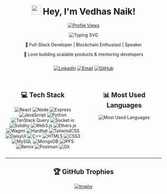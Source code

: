 <div align="center">
  
# <img src="https://media.giphy.com/media/hvRJCLFzcasrR4ia7z/giphy.gif" width="30"> Hey, I'm Vedhas Naik!

[![Profile Views](https://komarev.com/ghpvc/?username=NaikVedhas&color=blueviolet&style=flat-square)](https://github.com/NaikVedhas)

<img src="https://readme-typing-svg.herokuapp.com?font=Fira+Code&pause=1000&color=58A6FF&center=true&vCenter=true&width=435&lines=Full+Stack+Developer;Blockchain+Developer;Web3+Speaker" alt="Typing SVG" />

🚀 Full-Stack Developer | Blockchain Enthusiast | Speaker

🔹 Love building scalable products & mentoring developers

<div style="display: flex; justify-content: center; gap: 10px;">
  
[![LinkedIn](https://img.shields.io/badge/LinkedIn-0077B5?style=for-the-badge&logo=linkedin&logoColor=white)](https://linkedin.com/in/YourLinkedIn)
[![Email](https://img.shields.io/badge/Email-D14836?style=for-the-badge&logo=gmail&logoColor=white)](mailto:your.email@example.com)
[![GitHub](https://img.shields.io/badge/GitHub-100000?style=for-the-badge&logo=github&logoColor=white)](https://github.com/NaikVedhas)

</div>

<div style="display: flex; justify-content: space-between; gap: 20px; margin-top: 20px;">
<div style="flex: 1;">

## 💻 Tech Stack
<div align="center">

![React](https://img.shields.io/badge/-React.js-61DAFB?style=for-the-badge&logo=react&logoColor=black)
![Node](https://img.shields.io/badge/-Node.js-339933?style=for-the-badge&logo=node.js&logoColor=white)
![Express](https://img.shields.io/badge/-Express.js-000000?style=for-the-badge&logo=express&logoColor=white)
![JavaScript](https://img.shields.io/badge/-JavaScript-F7DF1E?style=for-the-badge&logo=javascript&logoColor=black)
![Python](https://img.shields.io/badge/-Python-3776AB?style=for-the-badge&logo=python&logoColor=white)
![TanStack Query](https://img.shields.io/badge/-TanStack_Query-FF4154?style=for-the-badge&logo=react-query&logoColor=white)
![Socket.io](https://img.shields.io/badge/-Socket.io-010101?style=for-the-badge&logo=socket.io&logoColor=white)
![Solidity](https://img.shields.io/badge/-Solidity-363636?style=for-the-badge&logo=solidity&logoColor=white)
![Web3.js](https://img.shields.io/badge/-Web3.js-F16822?style=for-the-badge&logo=web3.js&logoColor=white)
![Ethers.js](https://img.shields.io/badge/-Ethers.js-2535a0?style=for-the-badge&logo=ethereum&logoColor=white)
![Wagmi](https://img.shields.io/badge/-Wagmi-2d3748?style=for-the-badge&logo=ethereum&logoColor=white)
![Hardhat](https://img.shields.io/badge/-Hardhat-FFF100?style=for-the-badge&logo=ethereum&logoColor=black)
![TailwindCSS](https://img.shields.io/badge/-TailwindCSS-38B2AC?style=for-the-badge&logo=tailwind-css&logoColor=white)
![DaisyUI](https://img.shields.io/badge/-DaisyUI-5A0EF8?style=for-the-badge&logo=daisyui&logoColor=white)
![C++](https://img.shields.io/badge/-C++-00599C?style=for-the-badge&logo=cplusplus&logoColor=white)
![HTML5](https://img.shields.io/badge/-HTML5-E34F26?style=for-the-badge&logo=html5&logoColor=white)
![CSS3](https://img.shields.io/badge/-CSS3-1572B6?style=for-the-badge&logo=css3&logoColor=white)
![MySQL](https://img.shields.io/badge/-MySQL-4479A1?style=for-the-badge&logo=mysql&logoColor=white)
![MongoDB](https://img.shields.io/badge/-MongoDB-47A248?style=for-the-badge&logo=mongodb&logoColor=white)
![IPFS](https://img.shields.io/badge/-IPFS-65C2CB?style=for-the-badge&logo=ipfs&logoColor=white)
![Remix](https://img.shields.io/badge/-Remix_IDE-000000?style=for-the-badge&logo=ethereum&logoColor=white)
![Postman](https://img.shields.io/badge/-Postman-FF6C37?style=for-the-badge&logo=postman&logoColor=white)
![Git](https://img.shields.io/badge/-Git-F05032?style=for-the-badge&logo=git&logoColor=white)

</div>
</div>
<div style="flex: 1;">

## 📊 Most Used Languages

<img src="https://github-readme-stats.vercel.app/api/top-langs/?username=NaikVedhas&layout=compact&theme=github_dark&hide_border=true&bg_color=0D1117&title_color=58A6FF&text_color=C9D1D9&icon_color=58A6FF&hide=Jupyter%20Notebook" alt="Most Used Languages" />

</div>
</div>

---

## 🏆 GitHub Trophies

[![trophy](https://github-profile-trophy.vercel.app/?username=NaikVedhas&theme=nord&column=7&margin-w=15&margin-h=15)](https://github.com/ryo-ma/github-profile-trophy)

</div>
